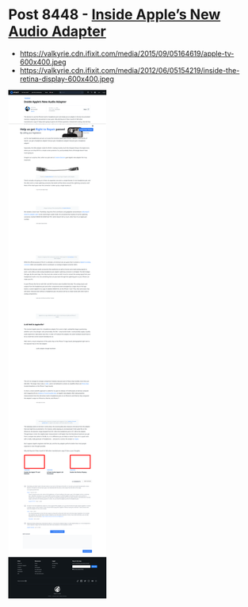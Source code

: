 # Post 8448 - [Inside Apple’s New Audio Adapter](https://www.ifixit.com/News/8448/apple-audio-adapter-teardown)

- https://valkyrie.cdn.ifixit.com/media/2015/09/05164619/apple-tv-600x400.jpeg
- https://valkyrie.cdn.ifixit.com/media/2012/06/05154219/inside-the-retina-display-600x400.jpeg

![screencap](screenshots/6f5c5ca7-fd4c-41f2-ae81-427835aa09ee.png)
